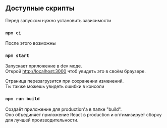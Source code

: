 ## Доступные скрипты

Перед запуском нужно установить зависимости
### `npm ci`

После этого возможны

### `npm start`

Запускает приложение в dev моде.\
Открой [http://localhost:3000](http://localhost:3000) чтоб увидеть это в своём браузере.

Страница перезагрузится при сохранении изменений.\
Ты также можешь увидеть ошибки в консоли

### `npm run build`

Создаёт приложение для production'а в папке "build".\
Оно объединяет приложение React в production и оптимизирует сборку для лучшей производительности.
